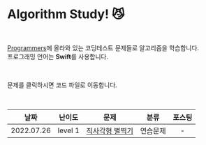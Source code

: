 # Algorithm Study! 😼

</br>

[Programmers](https://programmers.co.kr/)에 올라와 있는 코딩테스트 문제들로 알고리즘을 학습합니다.  
프로그래밍 언어는 **Swift**를 사용합니다.

</br>

문제를 클릭하시면 코드 파일로 이동합니다.

</br>

| **날짜**     | **난이도** | **문제**                                                                                                                                                  | **분류** | **포스팅** |
|:----------:|:-------:|:-------------------------------------------------------------------------------------------------------------------------------------------------------:|:------:|:-------:|
| 2022.07.26 | level 1 | [직사각형 별찍기](https://github.com/2dubu/AlgorithmStudy/blob/main/programmers/level_1/%EC%A7%81%EC%82%AC%EA%B0%81%ED%98%95%20%EB%B3%84%EC%B0%8D%EA%B8%B0.md) | 연습문제   | -       |
